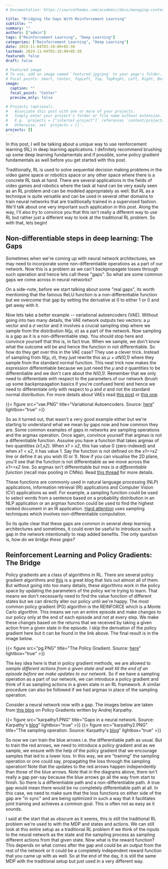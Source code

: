 ```yaml
---
# Documentation: https://sourcethemes.com/academic/docs/managing-content/

title: "Bridging the Gaps With Reinforcement Learning"
subtitle: ""
summary: ""
authors: ["admin"]
tags: ["Reinforcement Learning", "Deep Learning"]
categories: ["Reinforcement Learning", "Deep Learning"]
date: 2019-11-04T03:10:09+05:30
lastmod: 2019-11-04T03:10:09+05:30
featured: false
draft: false

# Featured image
# To use, add an image named `featured.jpg/png` to your page's folder.
# Focal points: Smart, Center, TopLeft, Top, TopRight, Left, Right, BottomLeft, Bottom, BottomRight.
image:
  caption: ""
  focal_point: "Center"
  preview_only: false

# Projects (optional).
#   Associate this post with one or more of your projects.
#   Simply enter your project's folder or file name without extension.
#   E.g. `projects = ["internal-project"]` references `content/project/deep-learning/index.md`.
#   Otherwise, set `projects = []`.
projects: []
---
```

In this post, I will be talking about a unique way to use reinforcement learning (RL) in deep learning applications. I definitely recommend brushing up some deep learning fundamentals and if possible, some policy gradient fundamentals as well before you get started with this post.

Traditionally, RL is used to solve sequential decision making problems in the video game space or robotics space or any other space where there is a concrete RL task at hand. There are several applications in the fields of video games and robotics where the task at hand can be very easily seen as an RL problem and can be modeled appropriately as well. But RL as a technique is quite versatile and can be used in several other domains to train neural networks that are traditionally trained in a supervised fashion. We'll talk about one very important such application in this post. Along the way, I'll also try to convince you that this isn't really a different way to use RL but rather just a different way to look at the traditional RL problem. So with that, lets begin!

## Non-differentiable steps in deep learning: The Gaps

Sometimes when we're coming up with neural network architectures, we may need to incorporate some non-differentiable operations as a part of our network. Now this is a problem as we can't backpropagate losses through such operation and hence lets call these "gaps". So what are some common gaps we come across in neural networks?

On a side-note, before we start talking about some "real gaps", its worth mentioning that the famous ReLU function is a non-differentiable function but we overcome that gap by setting the derivative at 0 to either 1 or 0 and get away with it. 

Now lets take a better example -- variational autoencoders (VAE). Without going into two many details, the VAE network outputs two vectors: a $\mu$ vector and a $\sigma$ vector and it involves a crucial sampling step where we sample from the distribution _N($\mu$, $\sigma$)_ as a part of the network. Now sampling is a gap as it is a non-differentiable step. You should stop here and convince yourself that this is, in fact true. When we sample, we don't know what the outcome will be and hence the function in not differentiable. So how do they get over this in the VAE case? They use a clever trick.
Instead of sampling from _N_($\mu$, $\sigma$), they just rewrite this as $\mu$ + $\sigma$_N(0,1)_ where they sample from the standard normal function. This neat trick now makes the expression differentiable because we just need the $\mu$ and $\sigma$ quantities to be differentiable and we don't care about the _N(0,1)_. Remember that we only need to differentiate with respect to the parameters of our network (brush up some backpropagation basics if you're confused here) and hence we need to differentiate only with respect to $\mu$ and $\sigma$ and not the standard normal distribution. For more details about VAEs read [this post](https://towardsdatascience.com/intuitively-understanding-variational-autoencoders-1bfe67eb5daf) or [this one](https://towardsdatascience.com/understanding-variational-autoencoders-vaes-f70510919f73).

{{< figure src="vae.PNG" title="Variational Autoencoders. Source: [here](https://towardsdatascience.com/intuitively-understanding-variational-autoencoders-1bfe67eb5daf)" lightbox="true" >}}

So as it turned out, that wasn't a very good example either but we're starting to understand what we mean by gaps now and how common they are. Some common examples of gaps in networks are sampling operations and the argmax operation. Once again, convince yourself that argmax is not a differentiable function. Assume you have a function that takes argmax of two quantities _(x1,x2)_. When _x1_ > _x2_, this has value 0 (zero-indexed) and when _x1_ < _x2_, it has value 1. Say the function is not defined on the _x1==x2_ line or define it as you wish (0 or 1). Now if you can visualise the 2D plane, you'll see that the function is not differentiable as we move across the _x1==x2_ line. So argmax isn't differentiable _but max is a differentiable function_ (recall max pooling in CNNs). Read [this thread](https://www.reddit.com/r/MachineLearning/comments/4e2get/argmax_differentiable/) for more details.

These functions are commonly used in natural language processing (NLP) applications, information retrieval (IR) applications and Computer Vision (CV) applications as well. For example, a sampling function could be used to select words from a sentence based on a probability distribution in an NLP application or an argmax function could be used to find the highest ranked document in an IR application. [Hard attention](https://jhui.github.io/2017/03/15/Soft-and-hard-attention/) uses sampling techniques which involves non-differentiable computation.

So its quite clear that these gaps are common in several deep learning architectures and sometimes, it could even be useful to introduce such a gap in the network intentionally to reap added benefits. The only question is, _how do we bridge these gaps?_

## Reinforcement Learning and Policy Gradients: The Bridge

Policy gradients are a class of algorithms in RL. There are several policy gradient algorithms and [this](https://lilianweng.github.io/lil-log/2018/04/08/policy-gradient-algorithms.html) is a great blog that lists out almost all of them. But without going into too many details, these algorithms work in the policy space by updating the parameters of the policy we're trying to learn. That means we don't necessarily need to find the value function of different states but we can directly alter our policy until we're happy. 
The most common policy gradient (PG) algorithm is the REINFORCE which is a Monte Carlo algorithm. This means we run an entire episode and make changes to our policy only at the end of each episode and not at every step. We make these changes based on the returns that we received by taking a given action from a given state in the episode. I skip the derivation of the policy gradient here but it can be found in the link above. The final result is in the image below.

{{< figure src="pg.PNG" title="The Policy Gradient. Source: [here](https://medium.com/@thechrisyoon/deriving-policy-gradients-and-implementing-reinforce-f887949bd63)" lightbox="true" >}}

The key idea here is that in policy gradient methods, we are allowed to _sample different actions from a given state and wait till the end of an episode before we make updates to our network_. So if we have a sampling operation as a part of our network, we can introduce a policy gradient and think of it as sampling actions in a given state in an RL framework. A similar procedure can also be followed if we had argmax in place of the sampling operation.

Consider a neural network now with a gap. The images below are taken from [this blog](http://karpathy.github.io/2016/05/31/rl/) on Policy Gradients written by Andrej Karpathy.

{{< figure src="karpathy1.PNG" title="Gaps in a neural network. Source: Karpathy's [blog](http://karpathy.github.io/2016/05/31/rl/)" lightbox="true" >}}
{{< figure src="karpathy2.PNG" title="The sampling operation. Source: Karpathy's [blog](http://karpathy.github.io/2016/05/31/rl/)" lightbox="true" >}}

So now we can train the blue arrows i.e. the differentiable path as usual. But to train the red arrows, we need to introduce a policy gradient and as we sample, we ensure with the help of the policy gradient that we encourage samples that led to a lower loss. In this way, we are "training" the sampling operation or one could say, propagating the loss through the sampling operation! Note that the updates to the red arrows happen independently than those of the blue arrows.
Note that in the diagrams above, there isn't really a gap per-say because the blue arrows go all the way from start to finish. So there is a differentiable path and a non-differentiable path. A true gap would mean there would be no completely differentiable path at all. In this case, we need to make sure that the loss functions on either side of the gap are "in sync" and are being optimized in such a way that it facilitates joint training and achieves a common goal. This is often not as easy as it sounds.

I said at the start that as obscure as it seems, this is still the traditional RL problem we're used to with the MDP and states and actions. We can still look at this entire setup as a traditional RL problem if we think of the inputs to the neural network as the state and the sampling process as sampling different actions from that given state. Now what is the reward function? This depends on what comes after the gap and could be an output from the rest of the network or it could be a completely independent reward function that you came up with as well. So at the end of the day, it is still the same MDP with the traditional setup but just used in a very different way. 










